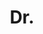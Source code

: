 ---
name: Vibhav Vineet
title: Dr.
email: NULL
website: http://stanford.edu/~vibhavv/
note: Departed to Stanford, examiner Prof. Antonio Torralba, MIT
category: Graduated PhD Students
photo: 
---
